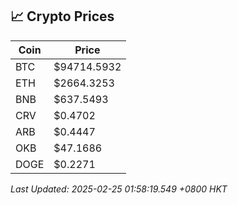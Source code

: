 ## 📈 Crypto Prices

| Coin | Price |
| ---- | ----- |
| BTC | $94714.5932 |
| ETH | $2664.3253 |
| BNB | $637.5493 |
| CRV | $0.4702 |
| ARB | $0.4447 |
| OKB | $47.1686 |
| DOGE | $0.2271 |

_Last Updated: 2025-02-25 01:58:19.549 +0800 HKT_